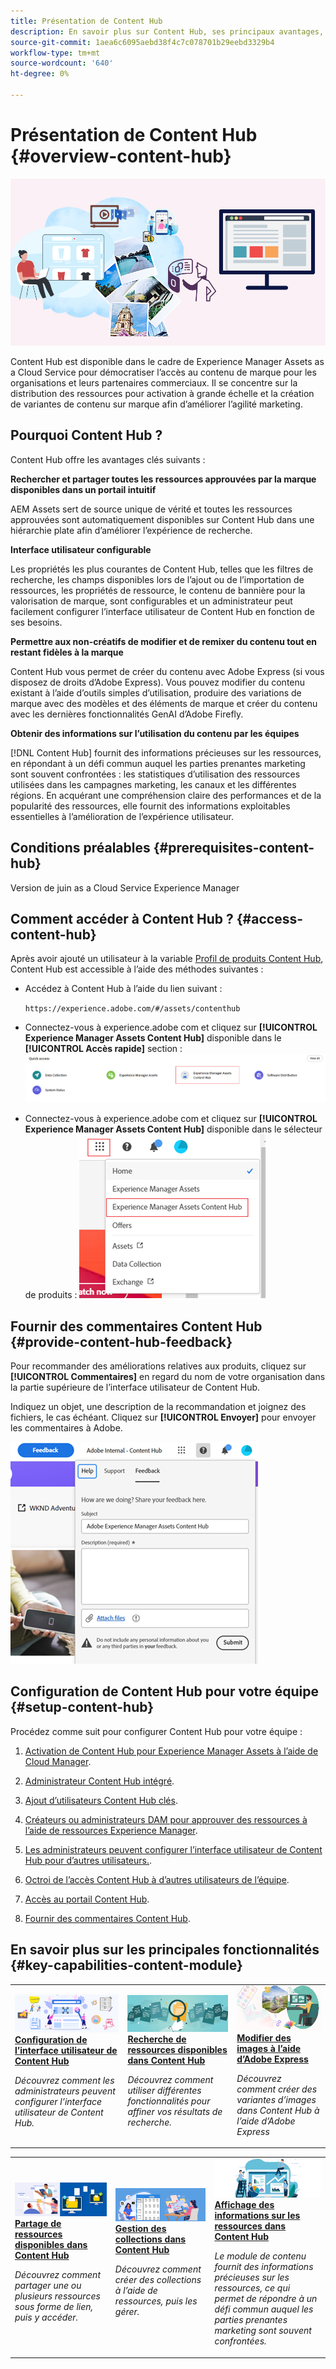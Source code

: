 ```yaml
---
title: Présentation de Content Hub
description: En savoir plus sur Content Hub, ses principaux avantages, comment y accéder et comment fournir des commentaires sur les options disponibles dans Content Hub.
source-git-commit: 1aea6c6095aebd38f4c7c078701b29eebd3329b4
workflow-type: tm+mt
source-wordcount: '640'
ht-degree: 0%

---
```



# Présentation de Content Hub {#overview-content-hub}

![Présentation de Content Hub](assets/content-hub-overview.png)

Content Hub est disponible dans le cadre de Experience Manager Assets as a Cloud Service pour démocratiser l’accès au contenu de marque pour les organisations et leurs partenaires commerciaux. Il se concentre sur la distribution des ressources pour activation à grande échelle et la création de variantes de contenu sur marque afin d’améliorer l’agilité marketing.

## Pourquoi Content Hub ?

Content Hub offre les avantages clés suivants :

**Rechercher et partager toutes les ressources approuvées par la marque disponibles dans un portail intuitif**

AEM Assets sert de source unique de vérité et toutes les ressources approuvées sont automatiquement disponibles sur Content Hub dans une hiérarchie plate afin d’améliorer l’expérience de recherche.

**Interface utilisateur configurable**

Les propriétés les plus courantes de Content Hub, telles que les filtres de recherche, les champs disponibles lors de l’ajout ou de l’importation de ressources, les propriétés de ressource, le contenu de bannière pour la valorisation de marque, sont configurables et un administrateur peut facilement configurer l’interface utilisateur de Content Hub en fonction de ses besoins.

**Permettre aux non-créatifs de modifier et de remixer du contenu tout en restant fidèles à la marque**

Content Hub vous permet de créer du contenu avec Adobe Express (si vous disposez de droits d’Adobe Express). Vous pouvez modifier du contenu existant à l’aide d’outils simples d’utilisation, produire des variations de marque avec des modèles et des éléments de marque et créer du contenu avec les dernières fonctionnalités GenAI d’Adobe Firefly.

**Obtenir des informations sur l’utilisation du contenu par les équipes**

[!DNL Content Hub] fournit des informations précieuses sur les ressources, en répondant à un défi commun auquel les parties prenantes marketing sont souvent confrontées : les statistiques d’utilisation des ressources utilisées dans les campagnes marketing, les canaux et les différentes régions. En acquérant une compréhension claire des performances et de la popularité des ressources, elle fournit des informations exploitables essentielles à l’amélioration de l’expérience utilisateur.

## Conditions préalables {#prerequisites-content-hub}

Version de juin as a Cloud Service Experience Manager

## Comment accéder à Content Hub ? {#access-content-hub}

Après avoir ajouté un utilisateur à la variable [Profil de produits Content Hub](/help/assets/deploy-content-hub.md#content-hub-instance-product-profile), Content Hub est accessible à l’aide des méthodes suivantes :

* Accédez à Content Hub à l’aide du lien suivant :

  `https://experience.adobe.com/#/assets/contenthub`

* Connectez-vous à experience.adobe com et cliquez sur **[!UICONTROL Experience Manager Assets Content Hub]** disponible dans le **[!UICONTROL Accès rapide]** section :
  ![Accès Content Hub](assets/access-content-hub.png)

* Connectez-vous à experience.adobe com et cliquez sur **[!UICONTROL Experience Manager Assets Content Hub]** disponible dans le sélecteur de produits :
  ![Méthode d’accès Content Hub 3](assets/access-content-hub-alternate.png)



## Fournir des commentaires Content Hub {#provide-content-hub-feedback}

Pour recommander des améliorations relatives aux produits, cliquez sur **[!UICONTROL Commentaires]** en regard du nom de votre organisation dans la partie supérieure de l’interface utilisateur de Content Hub.

Indiquez un objet, une description de la recommandation et joignez des fichiers, le cas échéant. Cliquez sur **[!UICONTROL Envoyer]** pour envoyer les commentaires à Adobe.

![Commentaires Content Hub](assets/content-hub-feedback.png)

## Configuration de Content Hub pour votre équipe {#setup-content-hub}

Procédez comme suit pour configurer Content Hub pour votre équipe :

1. [Activation de Content Hub pour Experience Manager Assets à l’aide de Cloud Manager](deploy-content-hub.md#enable-content-hub).

1. [Administrateur Content Hub intégré](deploy-content-hub.md#onboard-content-hub-administrator).

1. [Ajout d’utilisateurs Content Hub clés](deploy-content-hub.md#onboard-content-hub-consumer-users).

1. [Créateurs ou administrateurs DAM pour approuver des ressources à l’aide de ressources Experience Manager](approve-assets.md).

1. [Les administrateurs peuvent configurer l’interface utilisateur de Content Hub pour d’autres utilisateurs.](configure-content-hub-ui-options.md).

1. [Octroi de l’accès Content Hub à d’autres utilisateurs de l’équipe](deploy-content-hub.md#onboard-content-hub-consumer-users).

1. [Accès au portail Content Hub](#access-content-hub).

1. [Fournir des commentaires Content Hub](#provide-content-hub-feedback).


## En savoir plus sur les principales fonctionnalités {#key-capabilities-content-module}

<table>
<td>
   <a href="/help/assets/configure-content-hub-ui-options.md">
   <img alt="Déploiement de Content Hub" src="./assets/configure-assets.png" />
   </a>
   <div>
      <a href="/help/assets/configure-content-hub-ui-options.md">
      <strong>Configuration de l’interface utilisateur de Content Hub</strong>
      </a>
   </div>
   <p>
      <em>Découvrez comment les administrateurs peuvent configurer l’interface utilisateur de Content Hub. </em>
   </p>
</td>


<td>
   <a href="/help/assets/search-assets-content-hub.md">
   <img alt="Recherche de ressources disponibles dans Content Hub" src="./assets/search.png" />
   </a>
   <div>
      <a href="/help/assets/search-assets-content-hub.md">
      <strong>Recherche de ressources disponibles dans Content Hub</strong>
      </a>
   </div>
   <p>
      <em>Découvrez comment utiliser différentes fonctionnalités pour affiner vos résultats de recherche.</em>
   </p>
</td>
<td>
   <a href="/help/assets/edit-images-content-hub.md">
   <img alt="Modifier des images à l’aide d’Adobe Express" src="./assets/edit-images-content-hub.png" />
   </a>
   <div>
      <a href="/help/assets/edit-images-content-hub.md">
      <strong>Modifier des images à l’aide d’Adobe Express</strong>
      </a>
   </div>
   <p>
      <em>Découvrez comment créer des variantes d’images dans Content Hub à l’aide d’Adobe Express</em>
   </p>
</td>
</table>
<table>
<td>
   <a href="/help/assets/share-assets-content-hub.md">
   <img alt="Partage de ressources disponibles dans Content Hub" src="./assets/share-assets-banner.png" />
   </a>
   <div>
      <a href="/help/assets/share-assets-content-hub.md">
      <strong>Partage de ressources disponibles dans Content Hub</strong>
      </a>
   </div>
   <p>
      <em>Découvrez comment partager une ou plusieurs ressources sous forme de lien, puis y accéder.</em>
   </p>
</td>
<td>
   <a href="/help/assets/collections-content-hub.md">
   <img alt="Gestion des collections dans Content Hub" src="./assets/manage-collection.png" />
   </a>
   <div>
      <a href="/help/assets/collections-content-hub.md">
      <strong>Gestion des collections dans Content Hub</strong>
      </a>
   </div>
   <p>
      <em>Découvrez comment créer des collections à l’aide de ressources, puis les gérer.</em>
   </p>
</td>
<td>
   <a href="/help/assets/insights-content-hub.md">
   <img alt="Partage de ressources disponibles dans Content Hub" src="./assets/asset-insights-banner.jpg" />
   </a>
   <div>
      <a href="/help/assets/insights-content-hub.md">
      <strong>Affichage des informations sur les ressources dans Content Hub</strong>
      </a>
   </div>
   <p>
      <em> Le module de contenu fournit des informations précieuses sur les ressources, ce qui permet de répondre à un défi commun auquel les parties prenantes marketing sont souvent confrontées.</em>
   </p>
</td>
</table>
